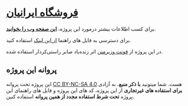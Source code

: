 # [فروشگاه ایرانیان](https://al1almasi.ir/iranianshop/)

برای کسب اطلاعات بیشتر درمورد این پروژه، [**این صفحه وب را بخوانید**](https://al1almasi.ir/iranianshop/).

برای دسترسی به فایل های راهنما [از این لینک](https://github.com/AliAlmasi/iranianshop/tree/guides#readme) استفاده کنید.

در این پروژه از [فونت وزیرمتن](https://rastikerdar.github.io/vazirmatn/) اثر زنده‌یاد صابر راستی‌کردار استفاده شده.

## پروانه این پروژه

این پروژه تحت پروانه <a href="https://creativecommons.org/licenses/by-nc-sa/4.0/deed.fa">CC BY-NC-SA 4.0</a>
هست. شما میتونید <strong>با ذکر منبع</strong>، به آزادی
<strong>برای استفاده های غیرتجاری</strong> از این پروژه، کد های این پروژه
و فایل های راهنمای این پروژه <strong>تحت شرط استفاده مجدد از همین پروانه</strong> استفاده
کنین.
